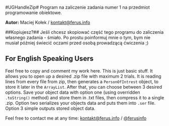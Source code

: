 #UGHandleZip#
Program na zaliczenie zadania numer 1 na przedmiot programowanie obiektowe.

**Autor:** Maciej Kołek / kontakt@ferus.info

##Kopiujesz?##
Jeśli chcesz skopiować część tego programu do zaliczenia własnego zadania - śmiało. Po prostu poinformuj mnie o tym,
bym nie musiał później świecić oczami przed osobą prowadzącą ćwiczenia ;)

## For English Speaking Users ##
Feel free to copy and comment my work here. This is just basic stuff. It allows you to open up a desired .zip file with maximum
2 trials. It is reading lines from every file from zip, then generates a `PersonOfIntrest` object, to store it later in the `ArrayList`.
After that, you can choose between 3 desired options. Save your object data with option one (using overridden `.toString()` method) and store them in .txt files,
then compress it to a single .zip. Option two serializes your objects data and puts them into `.ser` file. Option 3 simple outputs stored object data.

Feel free to contact me at any time: kontakt@ferus.info / [@ferusinfo](http://twiter.com/ferusinfo)